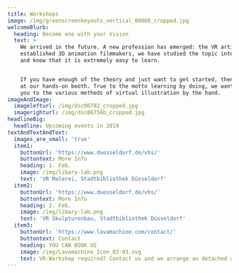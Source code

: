 ```yaml
---
title: Workshops
image: /img/greenscreenkeyouts_vertical_00000_cropped.jpg
welcomeBlurb:
  heading: Become one with your Vision
  text: >
    We arrived in the future. A new profession has emerged: the VR artist. As
    established 3D animation filmmakers, we have studied the topic intensively
    and know that it is extremely easy to learn.


    If you have enough of the theory and just want to get started, then visit us
    at our hands-on booth. True to the motto learning by doing, we want to take
    you to the various methods of virtual illustration by the hand.
imageAndImage:
  imagelefturl: /img/dsc06792_cropped.jpg
  imagerighturl: /img/dsc06756b_cropped.jpg
headlineBig:
  headline: Upcoming events in 2019
textAndTextAndText:
  images_are_small: 'true'
  item1:
    buttonUrl: 'https://www.duesseldorf.de/vhs/'
    buttontext: More Info
    heading: 1. Feb.
    image: /img/libary-lab.png
    text: 'VR Malerei, Stadtbibliothek Düsseldorf'
  item2:
    buttonUrl: 'https://www.duesseldorf.de/vhs/'
    buttontext: More Info
    heading: 2. Feb.
    image: /img/libary-lab.png
    text: 'VR Skulpturenbau, Stadtbibliothek Düsseldorf'
  item3:
    buttonUrl: 'https://www.lavamachine.com/contact/'
    buttontext: Contact
    heading: YOU CAN BOOK US
    image: /img/Lavamachine_Icon_03-03.svg
    text: VR-Workshop required? Contact us and we arrange an detached appointment.
---
```


